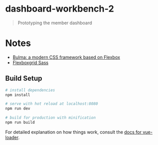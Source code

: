 # dashboard-workbench-2

> Prototyping the member dashboard

# Notes

* [Bulma: a modern CSS framework based on Flexbox](http://bulma.io/)
* [Flexboxgrid Sass](http://hugeinc.github.io/flexboxgrid-sass/)

## Build Setup

``` bash
# install dependencies
npm install

# serve with hot reload at localhost:8080
npm run dev

# build for production with minification
npm run build
```

For detailed explanation on how things work, consult the [docs for vue-loader](http://vuejs.github.io/vue-loader).
